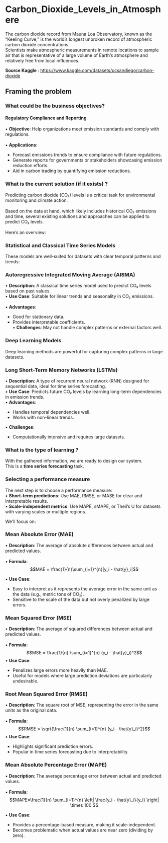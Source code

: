 # Carbon_Dioxide_Levels_in_Atmosphere

The carbon dioxide record from Mauna Loa Observatory, known as the “Keeling Curve,” is the world’s longest unbroken record of atmospheric carbon dioxide concentrations.<br>
Scientists make atmospheric measurements in remote locations to sample air that is representative of a large volume of Earth’s atmosphere and relatively free from local influences.<br>

**Source Kaggle** : https://www.kaggle.com/datasets/ucsandiego/carbon-dioxide

## Framing the problem
### What could be the business objectives?
#### Regulatory Compliance and Reporting
•	**Objective**: Help organizations meet emission standards and comply with regulations. <br><br>
•	**Applications**:

- Forecast emissions trends to ensure compliance with future regulations.
- Generate reports for governments or stakeholders showcasing emission reduction efforts.
- Aid in carbon trading by quantifying emission reductions.

### What is the current solution (if it exists) ?
Predicting carbon dioxide (CO₂) levels is a critical task for environmental monitoring and climate action.<br><br>
Based on the data at hand, which likely includes historical CO₂ emissions and time, several existing solutions and approaches can be applied to predict CO₂ levels. <br><br>
Here’s an overview:

### Statistical and Classical Time Series Models
These models are well-suited for datasets with clear temporal patterns and trends:
### Autoregressive Integrated Moving Average (ARIMA)
•	**Description**: A classical time series model used to predict CO₂ levels based on past values.<br>
•	**Use Case**: Suitable for linear trends and seasonality in CO₂ emissions.<br><br>
•	**Advantages**:
- Good for stationary data.
- Provides interpretable coefficients.<br>
•	**Challenges**: May not handle complex patterns or external factors well.

### Deep Learning Models
Deep learning methods are powerful for capturing complex patterns in large datasets.
### Long Short-Term Memory Networks (LSTMs)
• **Description**: A type of recurrent neural network (RNN) designed for sequential data, ideal for time series forecasting.<br>
•	**Use Case**: Predicts future CO₂ levels by learning long-term dependencies in emission trends.<br>
•	**Advantages**:
- Handles temporal dependencies well.
- Works with non-linear trends.

•	**Challenges**:
- Computationally intensive and requires large datasets.

### What is the type of learning ?
With the gathered information, we are ready to design our system.<br>
This is a **time series forecasting** task.


### Selecting a performance measure
The next step is to choose a performance measure: <br>
•	**Short-term predictions**: Use MAE, RMSE, or MASE for clear and interpretable results.<br>
•	**Scale-independent metrics**: Use MAPE, sMAPE, or Theil’s U for datasets with varying scales or multiple regions.

We'll focus on:

### Mean Absolute Error (MAE)

•	**Description**: The average of absolute differences between actual and predicted values.<br><br>
•	**Formula**: <br>
$$MAE  = \frac{1}{n}\sum_{i=1}^{n}|y_i - \hat{y}_i|$$

•	**Use Case**:
- Easy to interpret as it represents the average error in the same unit as the data (e.g., metric tons of CO₂).
- Sensitive to the scale of the data but not overly penalized by large errors.


### Mean Squared Error (MSE)
•	**Description**: The average of squared differences between actual and predicted values.<br><br>
•	**Formula**:<br>
$$MSE = \frac{1}{n} \sum_{i=1}^{n} (y_i - \hat{y}_i)^2$$
•	**Use Case**:
- Penalizes large errors more heavily than MAE.
- Useful for models where large prediction deviations are particularly undesirable.

### Root Mean Squared Error (RMSE)
•	**Description**: The square root of MSE, representing the error in the same units as the original data.<br><br>
•	**Formula**:<br>
 $$RMSE = \sqrt{\frac{1}{n} \sum_{i=1}^{n} (y_i - \hat{y}_i)^2}$$
 •	**Use Case**:
- Highlights significant prediction errors.
- Popular in time series forecasting due to interpretability.

### Mean Absolute Percentage Error (MAPE)
•	**Description**: The average percentage error between actual and predicted values.<br><br>
•	**Formula**: <br>
$$MAPE=\frac{1}{n} \sum_{i=1}^{n} \left| \frac{y_i - \hat{y}_i}{y_i} \right| \times 100 $$

•	**Use Case**:
- Provides a percentage-based measure, making it scale-independent.
- Becomes problematic when actual values are near zero (dividing by zero).
